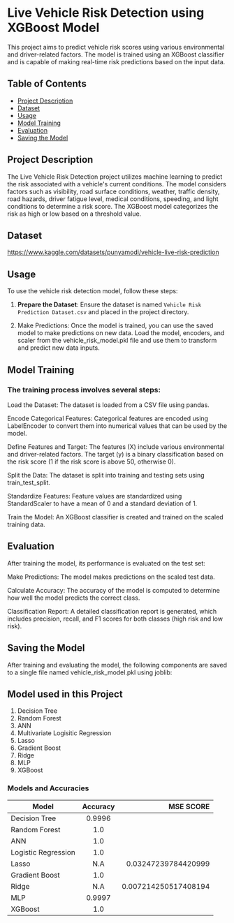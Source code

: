 # Live Vehicle Risk Detection using XGBoost Model

This project aims to predict vehicle risk scores using various environmental and driver-related factors. The model is trained using an XGBoost classifier and is capable of making real-time risk predictions based on the input data.

## Table of Contents

- [Project Description](#project-description)
- [Dataset](#dataset)
- [Usage](#usage)
- [Model Training](#model-training)
- [Evaluation](#evaluation)
- [Saving the Model](#saving-the-model)

## Project Description

The Live Vehicle Risk Detection project utilizes machine learning to predict the risk associated with a vehicle's current conditions. The model considers factors such as visibility, road surface conditions, weather, traffic density, road hazards, driver fatigue level, medical conditions, speeding, and light conditions to determine a risk score. The XGBoost model categorizes the risk as high or low based on a threshold value.

## Dataset

https://www.kaggle.com/datasets/punyamodi/vehicle-live-risk-prediction



## Usage

To use the vehicle risk detection model, follow these steps:

1. **Prepare the Dataset**:
   Ensure the dataset is named `Vehicle Risk Prediction Dataset.csv` and placed in the project directory.
 
2. Make Predictions:
Once the model is trained, you can use the saved model to make predictions on new data. Load the model, encoders, and scaler from the vehicle_risk_model.pkl file and use them to transform and predict new data inputs. 

## Model Training
### The training process involves several steps:

Load the Dataset:
The dataset is loaded from a CSV file using pandas.

Encode Categorical Features:
Categorical features are encoded using LabelEncoder to convert them into numerical values that can be used by the model.

Define Features and Target:
The features (X) include various environmental and driver-related factors. The target (y) is a binary classification based on the risk score (1 if the risk score is above 50, otherwise 0).

Split the Data:
The dataset is split into training and testing sets using train_test_split.

Standardize Features:
Feature values are standardized using StandardScaler to have a mean of 0 and a standard deviation of 1.

Train the Model:
An XGBoost classifier is created and trained on the scaled training data.



## Evaluation
After training the model, its performance is evaluated on the test set:

Make Predictions:
The model makes predictions on the scaled test data.

Calculate Accuracy:
The accuracy of the model is computed to determine how well the model predicts the correct class.

Classification Report:
A detailed classification report is generated, which includes precision, recall, and F1 scores for both classes (high risk and low risk).

## Saving the Model
After training and evaluating the model, the following components are saved to a single file named vehicle_risk_model.pkl using joblib:

## Model used in this Project
1) Decision Tree 
2) Random Forest
3) ANN 
4) Multivariate Logisitic Regression
5) Lasso
6) Gradient Boost
7) Ridge
8) MLP
9) XGBoost

### Models and Accuracies

| Model                         | Accuracy   | MSE SCORE          |
| ----------------------------- |:----------:| ------------------:|
| Decision Tree                 | 0.9996     |                    |
| Random Forest                 | 1.0        |                    |
| ANN                           | 1.0        |                    |
| Logistic Regression           | 1.0        |                    |
| Lasso                         | N.A        | 0.03247239784420999|
| Gradient Boost                | 1.0        |                    |
| Ridge                         | N.A        | 0.007214250517408194|
| MLP                           | 0.9997     |                    |
| XGBoost                       | 1.0        |                    |